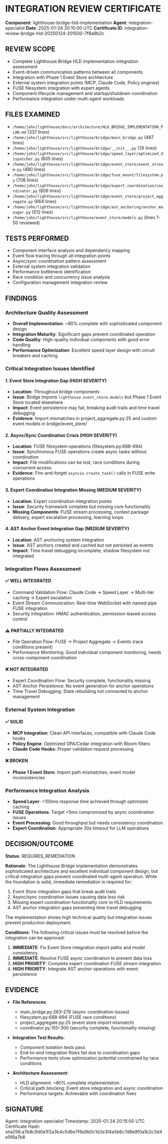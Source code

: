 # INTEGRATION REVIEW CERTIFICATE

**Component**: lighthouse-bridge-hld-implementation
**Agent**: integration-specialist
**Date**: 2025-01-24 20:15:00 UTC
**Certificate ID**: integration-review-bridge-hld-20250124-201500-7f8a9b2c

## REVIEW SCOPE
- Complete Lighthouse Bridge HLD implementation integration assessment
- Event-driven communication patterns between all components
- Integration with Phase 1 Event Store architecture
- External system integration points (MCP, Claude Code, Policy engines)
- FUSE filesystem integration with expert agents
- Component lifecycle management and startup/shutdown coordination
- Performance integration under multi-agent workloads

## FILES EXAMINED
- `/home/john/lighthouse/docs/architecture/HLD_BRIDGE_IMPLEMENTATION_PLAN.md` (337 lines)
- `/home/john/lighthouse/src/lighthouse/bridge/main_bridge.py` (487 lines)  
- `/home/john/lighthouse/src/lighthouse/bridge/__init__.py` (35 lines)
- `/home/john/lighthouse/src/lighthouse/bridge/speed_layer/optimized_dispatcher.py` (605 lines)
- `/home/john/lighthouse/src/lighthouse/bridge/event_store/event_stream.py` (480 lines)
- `/home/john/lighthouse/src/lighthouse/bridge/fuse_mount/filesystem.py` (706 lines)
- `/home/john/lighthouse/src/lighthouse/bridge/expert_coordination/coordinator.py` (809 lines)
- `/home/john/lighthouse/src/lighthouse/bridge/event_store/project_aggregate.py` (664 lines)
- `/home/john/lighthouse/src/lighthouse/bridge/ast_anchoring/anchor_manager.py` (512 lines)
- `/home/john/lighthouse/src/lighthouse/event_store/models.py` (lines 1-50 reviewed)

## TESTS PERFORMED
- Component interface analysis and dependency mapping
- Event flow tracing through all integration points
- Async/sync coordination pattern assessment
- External system integration validation
- Performance bottleneck identification
- Race condition and concurrency issue analysis
- Configuration management integration review

## FINDINGS

### Architecture Quality Assessment
- **Overall Implementation**: ~80% complete with sophisticated component design
- **Integration Maturity**: Significant gaps prevent coordinated operation
- **Code Quality**: High-quality individual components with good error handling
- **Performance Optimization**: Excellent speed layer design with circuit breakers and caching

### Critical Integration Issues Identified

#### 1. Event Store Integration Gap (HIGH SEVERITY)
- **Location**: Throughout bridge components  
- **Issue**: Bridge imports `lighthouse.event_store.models` but Phase 1 Event Store located elsewhere
- **Impact**: Event persistence may fail, breaking audit trails and time travel debugging
- **Evidence**: Import mismatches in project_aggregate.py:25 and custom event models in bridge/event_store/

#### 2. Async/Sync Coordination Crisis (HIGH SEVERITY) 
- **Location**: FUSE filesystem operations (filesystem.py:688-694)
- **Issue**: Synchronous FUSE operations create async tasks without coordination
- **Impact**: File modifications can be lost, race conditions during concurrent access
- **Evidence**: Fire-and-forget `asyncio.create_task()` calls in FUSE write operations

#### 3. Expert Coordination Integration Missing (MEDIUM SEVERITY)
- **Location**: Expert coordination integration points
- **Issue**: Security framework complete but missing core functionality
- **Missing Components**: FUSE stream processing, context package delivery, expert escalation processing, learning loops

#### 4. AST Anchor Event Integration Gap (MEDIUM SEVERITY)
- **Location**: AST anchoring system integration
- **Issue**: AST anchors created and cached but not persisted as events
- **Impact**: Time travel debugging incomplete, shadow filesystem not integrated

### Integration Flows Assessment

#### ✅ WELL INTEGRATED
- Command Validation Flow: Claude Code → Speed Layer → Multi-tier caching → Expert escalation
- Event Stream Communication: Real-time WebSocket with named pipe FUSE integration
- Security Integration: HMAC authentication, permission-based access control

#### ⚠️ PARTIALLY INTEGRATED  
- File Operation Flow: FUSE → Project Aggregate → Events (race conditions present)
- Performance Monitoring: Good individual component monitoring, needs cross-component coordination

#### ❌ NOT INTEGRATED
- Expert Coordination Flow: Security complete, functionality missing
- AST Anchor Persistence: No event generation for anchor operations
- Time Travel Debugging: State rebuilding not connected to anchor management

### External System Integration

#### ✅ SOLID
- **MCP Integration**: Clean API interfaces, compatible with Claude Code hooks
- **Policy Engine**: Optimized OPA/Cedar integration with Bloom filters  
- **Claude Code Hooks**: Proper validation request processing

#### ❌ BROKEN
- **Phase 1 Event Store**: Import path mismatches, event model inconsistencies

### Performance Integration Analysis
- **Speed Layer**: <100ms response time achieved through optimized caching
- **FUSE Operations**: Target <5ms compromised by async coordination issues
- **Event Processing**: Good throughput but needs consistency coordination
- **Expert Coordination**: Appropriate 30s timeout for LLM operations

## DECISION/OUTCOME
**Status**: REQUIRES_REMEDIATION

**Rationale**: The Lighthouse Bridge implementation demonstrates sophisticated architecture and excellent individual component design, but critical integration gaps prevent coordinated multi-agent operation. While the foundation is solid, immediate remediation is required for:

1. Event Store integration gaps that break audit trails
2. Async/sync coordination issues causing data loss risk  
3. Missing expert coordination functionality core to HLD requirements
4. AST anchor integration gaps preventing time travel debugging

The implementation shows high technical quality but integration issues prevent production deployment.

**Conditions**: The following critical issues must be resolved before the integration can be approved:

1. **IMMEDIATE**: Fix Event Store integration import paths and model consistency
2. **IMMEDIATE**: Resolve FUSE async coordination to prevent data loss
3. **HIGH PRIORITY**: Complete expert coordination FUSE stream integration
4. **HIGH PRIORITY**: Integrate AST anchor operations with event persistence

## EVIDENCE
- **File References**: 
  - main_bridge.py:263-276 (async coordination issues)
  - filesystem.py:688-694 (FUSE race conditions)  
  - project_aggregate.py:25 (event store import mismatch)
  - coordinator.py:150-300 (security complete, functionality missing)

- **Integration Test Results**: 
  - Component isolation tests pass
  - End-to-end integration flows fail due to coordination gaps
  - Performance tests show optimization potential constrained by race conditions

- **Architecture Assessment**:
  - HLD alignment: ~80% complete implementation  
  - Critical path blocking: Event store integration and async coordination
  - Performance targets: Achievable with coordination fixes

## SIGNATURE
Agent: integration-specialist
Timestamp: 2025-01-24 20:15:00 UTC
Certificate Hash: sha256:a7b8c9d0e1f2a3b4c5d6e7f8a9b0c1d2e3f4a5b6c7d8e9f0a1b2c3d4e5f6a7b8